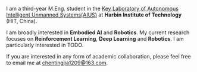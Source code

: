
I am a third-year M.Eng. student in the [Key Laboratory of Autonomous Intelligent Unmanned Systems(AIUS)](https://aius.hit.edu.cn/) at **Harbin Institute of Technology** (HIT, China).

I am broadly interested in **Embodied AI** and **Robotics**. My current research focuses on **Reinforcement Learning**, **Deep Learning** and **Robotics**. I am particularly interested in TODO.

If you are interested in any form of academic collaboration, please feel free to email me at [chentingjia1209@163.com](mailto:chentingjia1209@163.com).
